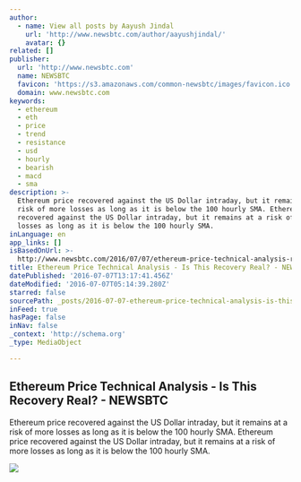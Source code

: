```yaml
---
author:
  - name: View all posts by Aayush Jindal
    url: 'http://www.newsbtc.com/author/aayushjindal/'
    avatar: {}
related: []
publisher:
  url: 'http://www.newsbtc.com'
  name: NEWSBTC
  favicon: 'https://s3.amazonaws.com/common-newsbtc/images/favicon.ico'
  domain: www.newsbtc.com
keywords:
  - ethereum
  - eth
  - price
  - trend
  - resistance
  - usd
  - hourly
  - bearish
  - macd
  - sma
description: >-
  Ethereum price recovered against the US Dollar intraday, but it remains at a
  risk of more losses as long as it is below the 100 hourly SMA. Ethereum price
  recovered against the US Dollar intraday, but it remains at a risk of more
  losses as long as it is below the 100 hourly SMA.
inLanguage: en
app_links: []
isBasedOnUrl: >-
  http://www.newsbtc.com/2016/07/07/ethereum-price-technical-analysis-recovery-real/
title: Ethereum Price Technical Analysis - Is This Recovery Real? - NEWSBTC
datePublished: '2016-07-07T13:17:41.456Z'
dateModified: '2016-07-07T05:14:39.280Z'
starred: false
sourcePath: _posts/2016-07-07-ethereum-price-technical-analysis-is-this-recovery-real-.md
inFeed: true
hasPage: false
inNav: false
_context: 'http://schema.org'
_type: MediaObject

---
```

<article style=""><h1>Ethereum Price Technical Analysis - Is This Recovery Real? - NEWSBTC</h1><p>Ethereum price recovered against the US Dollar intraday, but it remains at a risk of more losses as long as it is below the 100 hourly SMA. Ethereum price recovered against the US Dollar intraday, but it remains at a risk of more losses as long as it is below the 100 hourly SMA.</p><img src="http://s3.amazonaws.com/main-newsbtc-images/2016/07/07031721/Ethereum5.png" /></article>